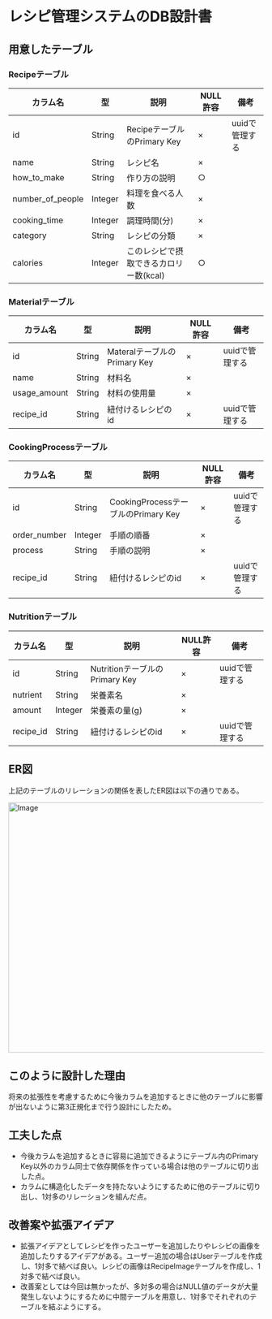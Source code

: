 # レシピ管理システムのDB設計書

## 用意したテーブル
### Recipeテーブル
| カラム名 | 型 | 説明 | NULL許容 | 備考 | 
| ------ | ------ | ------ | ------ | ------ |
| id | String | RecipeテーブルのPrimary Key | × | uuidで管理する
| name | String | レシピ名 | × | |
| how_to_make | String | 作り方の説明 | ○ | |
| number_of_people | Integer | 料理を食べる人数 | × | |
| cooking_time | Integer | 調理時間(分) | × | |
| category | String | レシピの分類 | × | |
| calories | Integer | このレシピで摂取できるカロリー数(kcal) | ○ | |

### Materialテーブル
| カラム名 | 型 | 説明 | NULL許容 | 備考 |
| ------ | ------ | ------ | ------ | ------ |
| id | String | MateralテーブルのPrimary Key | × | uuidで管理する |
| name | String | 材料名 | × | |
| usage_amount | String | 材料の使用量 | × | |
| recipe_id | String | 紐付けるレシピのid | × | uuidで管理する |

### CookingProcessテーブル
| カラム名 | 型 | 説明 | NULL許容 | 備考 |
| ------ | ------ | ------ | ------ | ------ |
| id | String | CookingProcessテーブルのPrimary Key | × | uuidで管理する |
| order_number | Integer | 手順の順番 | × | |
| process | String | 手順の説明 | × | |
| recipe_id | String | 紐付けるレシピのid | × | uuidで管理する |

### Nutritionテーブル
| カラム名 | 型 | 説明 | NULL許容 | 備考 |
| ------ | ------ | ------ | ------ | ------ |
| id | String | NutritionテーブルのPrimary Key | × | uuidで管理する |
| nutrient | String | 栄養素名 | × | |
| amount | Integer | 栄養素の量(g) | × | |
| recipe_id | String | 紐付けるレシピのid | × | uuidで管理する |

## ER図
上記のテーブルのリレーションの関係を表したER図は以下の通りである。

<img width="635" height="493" alt="Image" src="https://github.com/user-attachments/assets/a5bd1429-07ae-4148-a05f-b30506717abf" />

## このように設計した理由
将来の拡張性を考慮するために今後カラムを追加するときに他のテーブルに影響が出ないように第3正規化まで行う設計にしたため。

## 工夫した点
- 今後カラムを追加するときに容易に追加できるようにテーブル内のPrimary Key以外のカラム同士で依存関係を作っている場合は他のテーブルに切り出した点。
- カラムに構造化したデータを持たないようにするために他のテーブルに切り出し、1対多のリレーションを組んだ点。

## 改善案や拡張アイデア
- 拡張アイデアとしてレシピを作ったユーザーを追加したりやレシピの画像を追加したりするアイデアがある。ユーザー追加の場合はUserテーブルを作成し、1対多で結べば良い。レシピの画像はRecipeImageテーブルを作成し、1対多で結べば良い。
- 改善案としては今回は無かったが、多対多の場合はNULL値のデータが大量発生しないようにするために中間テーブルを用意し、1対多でそれぞれのテーブルを結ぶようにする。
